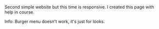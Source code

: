 Second simple website but this time is responsive. I created this page with help in course.

Info: Burger menu doesn't work, it's just for looks.